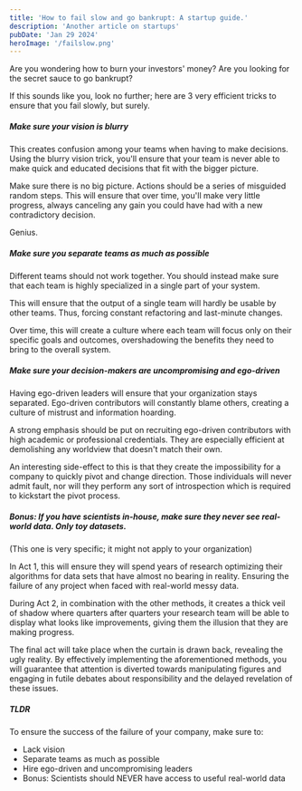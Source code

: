 ```yaml
---
title: 'How to fail slow and go bankrupt: A startup guide.'
description: 'Another article on startups'
pubDate: 'Jan 29 2024'
heroImage: '/failslow.png'
---
```


Are you wondering how to burn your investors' money? Are you looking for the secret sauce to go bankrupt?

If this sounds like you, look no further; here are 3 very efficient tricks to ensure that you fail slowly, but surely.

##### Make sure your vision is blurry

This creates confusion among your teams when having to make decisions. Using the blurry vision trick, you'll ensure that your team is never able to make quick and educated decisions that fit with the bigger picture.

Make sure there is no big picture. Actions should be a series of misguided random steps. This will ensure that over time, you'll make very little progress, always canceling any gain you could have had with a new contradictory decision. 

Genius.

##### Make sure you separate teams as much as possible

Different teams should not work together. You should instead make sure that each team is highly specialized in a single part of your system.

This will ensure that the output of a single team will hardly be usable by other teams. Thus, forcing constant refactoring and last-minute changes.

Over time, this will create a culture where each team will focus only on their specific goals and outcomes, overshadowing the benefits they need to bring to the overall system.

##### Make sure your decision-makers are uncompromising and ego-driven

Having ego-driven leaders will ensure that your organization stays separated. Ego-driven contributors will constantly blame others, creating a culture of mistrust and information hoarding.

A strong emphasis should be put on recruiting ego-driven contributors with high academic or professional credentials. They are especially efficient at demolishing any worldview that doesn't match their own.

An interesting side-effect to this is that they create the impossibility for a company to quickly pivot and change direction. Those individuals will never admit fault, nor will they perform any sort of introspection which is required to kickstart the pivot process.

##### Bonus: If you have scientists in-house, make sure they never see real-world data. Only toy datasets.

(This one is very specific; it might not apply to your organization)

In Act 1, this will ensure they will spend years of research optimizing their algorithms for data sets that have almost no bearing in reality. Ensuring the failure of any project when faced with real-world messy data.

During Act 2, in combination with the other methods, it creates a thick veil of shadow where quarters after quarters your research team will be able to display what looks like improvements, giving them the illusion that they are making progress.

The final act will take place when the curtain is drawn back, revealing the ugly reality. By effectively implementing the aforementioned methods, you will guarantee that attention is diverted towards manipulating figures and engaging in futile debates about responsibility and the delayed revelation of these issues.

##### TLDR

To ensure the success of the failure of your company, make sure to:

- Lack vision
- Separate teams as much as possible
- Hire ego-driven and uncompromising leaders
- Bonus: Scientists should NEVER have access to useful real-world data